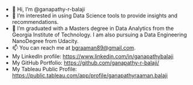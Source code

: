 - 👋 Hi, I’m @ganapathy-r-balaji
- 👀 I’m interested in using Data Science tools to provide insights and recommendations.
- 🌱 I’m graduated with a Masters degree in Data Analytics from the Georgia Institute of Technology. I am also pursuing a Data Engineering NanoDegree from Udacity.
- 📫 You can reach me at bgraaman89@gmail.com.
- My LinkedIn profile: https://www.linkedin.com/in/ganapathybalaji
- My GitHub Portfolio: https://github.com/ganapathy-r-balaji/
- My Tableau Public Profile: https://public.tableau.com/app/profile/ganapathyraaman.balaji

  
<!---
ganapathy-r-balaji/ganapathy-r-balaji is a ✨ special ✨ repository because its `README.md` (this file) appears on your GitHub profile.
You can click the Preview link to take a look at your changes.
--->
